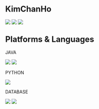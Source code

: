 <span style="font-size:25px">KimChanHo</span>
----
<p align="left">
	<a href="">
		<img src="https://img.shields.io/badge/kcho1128@naver.com-000000?style=flat&logo=gmail&logoColor=white"></a>
	<a href="">
		<img src="https://img.shields.io/badge/chgim1128@gmail.com-000000?style=flat&logo=gmail&logoColor=white"></a>
	<a href="https://github.com/chgim">
		<img src="https://img.shields.io/badge/chgim's github-%23121011.svg?style=flat&logo=github&logoColor=white"></a>
</p>

<span style="font-size:25px">Platforms & Languages</span>
---
<p>JAVA</p>
<p>
	<img src="https://img.shields.io/badge/java-007396?style=flat&logo=java&logoColor=white">
	<img src="https://img.shields.io/badge/Spring Boot-6DB33F?style=flat&logo=Spring Boot&logoColor=white">
</p>
<p>PYTHON</p>
<p>
	<img src="https://img.shields.io/badge/python-3776AB?style=flat&logo=python&logoColor=white">
</p>
<p>DATABASE</p>
<p>
	<img src="https://img.shields.io/badge/mysql-4479A1?style=flat&logo=mysql&logoColor=white">
	<img src="https://img.shields.io/badge/oracle-4479A1?style=flat&logo=oracle&logoColor=white">
</p>

